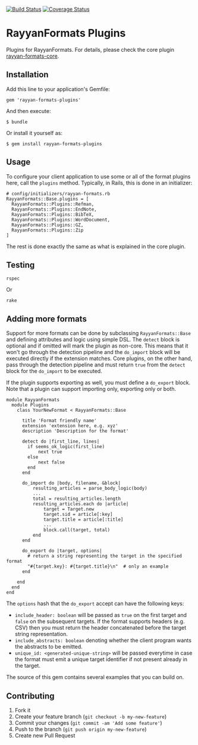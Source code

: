 [![Build Status](https://travis-ci.org/rayyanqcri/rayyan-formats-plugins.svg?branch=master)](https://travis-ci.org/rayyanqcri/rayyan-formats-plugins)
[![Coverage Status](https://coveralls.io/repos/github/rayyanqcri/rayyan-formats-plugins/badge.svg?branch=master)](https://coveralls.io/github/rayyanqcri/rayyan-formats-plugins?branch=master)

# RayyanFormats Plugins

Plugins for RayyanFormats. For details, please check the core plugin [rayyan-formats-core](https://github.com/rayyanqcri/rayyan-formats-core).

## Installation

Add this line to your application's Gemfile:

    gem 'rayyan-formats-plugins'

And then execute:

    $ bundle

Or install it yourself as:

    $ gem install rayyan-formats-plugins

## Usage

To configure your client application to use some or all of the format plugins here, call the `plugins` method. Typically, in Rails, this is done in an initializer:

    # config/initializers/rayyan-formats.rb
    RayyanFormats::Base.plugins = [
      RayyanFormats::Plugins::Refman,
      RayyanFormats::Plugins::EndNote,
      RayyanFormats::Plugins::BibTeX,
      RayyanFormats::Plugins::WordDocument,
      RayyanFormats::Plugins::GZ,
      RayyanFormats::Plugins::Zip
    ]

The rest is done exactly the same as what is explained in the core plugin.

## Testing

    rspec

Or

    rake

## Adding more formats

Support for more formats can be done by subclassing `RayyanFormats::Base` and defining attributes and logic using simple DSL. The `detect` block is optional
and if omitted will mark the plugin as non-core. This means that it won't go 
through the detection pipeline and the `do_import` block will be executed
directly if the extension matches.
Core plugins, on the other hand, pass through the detection pipeline
and must return `true` from the `detect` block for the `do_import` to be executed.

If the plugin supports exporting as well, you must define a `do_export` block.
Note that a plugin can support importing only, exporting only or both.

    module RayyanFormats
      module Plugins
        class YourNewFormat < RayyanFormats::Base

          title 'Format friendly name'
          extension 'extension here, e.g. xyz'
          description 'Description for the format'

          detect do |first_line, lines|
            if seems_ok_logic(first_line)
                next true
            else
                next false
            end
          end

          do_import do |body, filename, &block|
              resulting_articles = parse_body_logic(body)
              ...
              total = resulting_articles.length
              resulting_articles.each do |article|
                  target = Target.new
                  target.sid = article[:key]
                  target.title = article[:title]
                  ...
                  block.call(target, total)
              end
          end

          do_export do |target, options|
            # return a string representing the target in the specified format
            "#{target.key}: #{target.title}\n"  # only an example
          end

        end
      end
    end

The `options` hash that the `do_export` accept can have the following keys:

- `include_header: boolean` will be passed as `true` on the first target
and `false` on the subsequent targets. If the format supports headers (e.g. CSV)
then you must return the header concatenated before the target string representation.
- `include_abstracts: boolean` denoting whether the client program wants
the abstracts to be emitted.
- `unique_id: <generated-unique-string>` will be passed everytime in case
the format must emit a unique target identifier if not present already in the target.

The source of this gem contains several examples that you can build on.

## Contributing

1. Fork it
2. Create your feature branch (`git checkout -b my-new-feature`)
3. Commit your changes (`git commit -am 'Add some feature'`)
4. Push to the branch (`git push origin my-new-feature`)
5. Create new Pull Request
